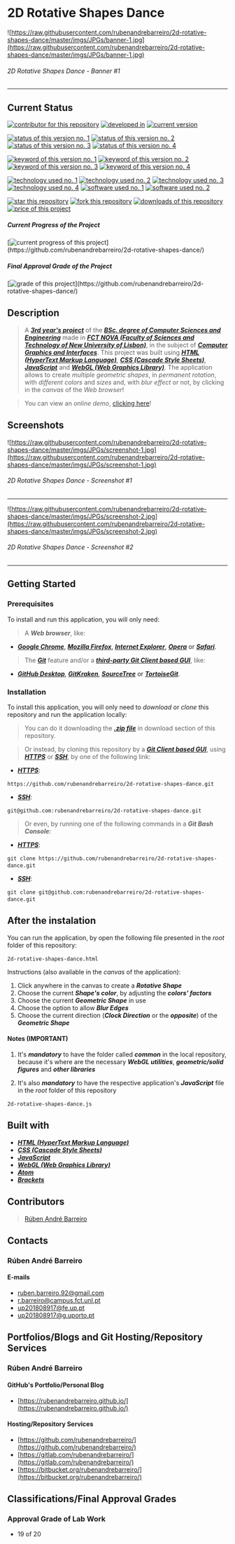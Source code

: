 # 2D Rotative Shapes Dance

![https://raw.githubusercontent.com/rubenandrebarreiro/2d-rotative-shapes-dance/master/imgs/JPGs/banner-1.jpg](https://raw.githubusercontent.com/rubenandrebarreiro/2d-rotative-shapes-dance/master/imgs/JPGs/banner-1.jpg)
######  2D Rotative Shapes Dance - Banner #1

*** 


## Current Status
[![contributor for this repository](https://img.shields.io/badge/contributor-rubenandrebarreiro-blue.svg)](https://github.com/rubenandrebarreiro/) [![developed in](https://img.shields.io/badge/developed&nbsp;in-fct&nbsp;nova-blue.svg)](https://www.fct.unl.pt/)
[![current version](https://img.shields.io/badge/version-1.0-magenta.svg)](https://github.com/rubenandrebarreiro/2d-rotative-shapes-dance/)

[![status of this version no. 1](https://img.shields.io/badge/status-completed-orange.svg)](https://github.com/rubenandrebarreiro/2d-rotative-shapes-dance/)
[![status of this version no. 2](https://img.shields.io/badge/status-final-orange.svg)](https://github.com/rubenandrebarreiro/2d-rotative-shapes-dance/)
[![status of this version no. 3](https://img.shields.io/badge/status-stable-orange.svg)](https://github.com/rubenandrebarreiro/2d-rotative-shapes-dance/)
[![status of this version no. 4](https://img.shields.io/badge/status-documented-orange.svg)](https://github.com/rubenandrebarreiro/2d-rotative-shapes-dance/)

[![keyword of this version no. 1](https://img.shields.io/badge/keyword-2d-brown.svg)](https://github.com/rubenandrebarreiro/2d-rotative-shapes-dance/)
[![keyword of this version no. 2](https://img.shields.io/badge/keyword-graphics-brown.svg)](https://github.com/rubenandrebarreiro/2d-rotative-shapes-dance/)
[![keyword of this version no. 3](https://img.shields.io/badge/keyword-multimedia-brown.svg)](https://github.com/rubenandrebarreiro/2d-rotative-shapes-dance/)
[![keyword of this version no. 4](https://img.shields.io/badge/keyword-geometry-brown.svg)](https://github.com/rubenandrebarreiro/2d-rotative-shapes-dance/)

[![technology used no. 1](https://img.shields.io/badge/built&nbsp;with-html-red.svg)](https://www.w3schools.com/html/) [![technology used no. 2](https://img.shields.io/badge/built&nbsp;with-css-red.svg)](https://www.w3schools.com/css/) [![technology used no. 3](https://img.shields.io/badge/built&nbsp;with-javascript-red.svg)](https://www.w3schools.com/js/) [![technology used no. 4](https://img.shields.io/badge/built&nbsp;with-webgl-red.svg)](https://get.webgl.org/)
[![software used no. 1](https://img.shields.io/badge/software-atom-gold.svg)](http://atom.io/) 
[![software used no. 2](https://img.shields.io/badge/software-brackets-gold.svg)](http://brackets.io/) 

[![star this repository](http://githubbadges.com/star.svg?user=rubenandrebarreiro&repo=2d-rotative-shapes-dance&style=flat)](https://github.com/rubenandrebarreiro/2d-rotative-shapes-dance/stargazers)
[![fork this repository](http://githubbadges.com/fork.svg?user=rubenandrebarreiro&repo=2d-rotative-shapes-dance&style=flat)](https://github.com/rubenandrebarreiro/2d-rotative-shapes-dance/fork)
[![downloads of this repository](https://img.shields.io/github/downloads/rubenandrebarreiro/2d-rotative-shapes-dance/total.svg)](https://github.com/rubenandrebarreiro/2d-rotative-shapes-dance/archive/master.zip)
[![price of this project](https://img.shields.io/badge/price-free-success.svg)](https://github.com/rubenandrebarreiro/2d-rotative-shapes-dance/archive/master.zip)

##### Current Progress of the Project

[![current progress of this project](http://progressed.io/bar/100?title=&nbsp;completed&nbsp;)](https://github.com/rubenandrebarreiro/2d-rotative-shapes-dance/) 

##### Final Approval Grade of the Project

[![grade of this project](http://progressed.io/bar/19?scale=20&title=&nbsp;grade&nbsp;&suffix=&nbsp;)](https://github.com/rubenandrebarreiro/2d-rotative-shapes-dance/)


## Description
> A [**_3rd year's project_**](http://www.unl.pt/guia/2018/fct/UNLGI_getCurso?curso=935) of the [**_BSc. degree of Computer Sciences and Engineering_**](https://www.fct.unl.pt/en/education/course/integrated-master-computer-science/) made in [**_FCT NOVA (Faculty of Sciences and Technology of New University of Lisbon)_**](https://www.fct.unl.pt/), in the subject of [**_Computer Graphics and Interfaces_**](http://www.unl.pt/guia/2018/fct/UNLGI_getUC?uc=8150). This project was built using [**_HTML (HyperText Markup Language)_**](https://www.w3schools.com/html/), [**_CSS (Cascade Style Sheets)_**](https://www.w3schools.com/css/), [**_JavaScript_**](https://www.w3schools.com/js/) and [**_WebGL (Web Graphics Library)_**](https://get.webgl.org/). The application allows to create _multiple geometric shapes_, in _permanent rotation_, with _different colors_ and _sizes_ and, with _blur effect_ or not, by clicking in the _canvas_ of the _Web browser_! 

> You can view an _online demo_, [clicking here](https://rubenandrebarreiro.github.io/projects/webgl/2d-rotative-shapes-dance/2d-rotative-shapes-dance.html)!


## Screenshots

![https://raw.githubusercontent.com/rubenandrebarreiro/2d-rotative-shapes-dance/master/imgs/JPGs/screenshot-1.jpg](https://raw.githubusercontent.com/rubenandrebarreiro/2d-rotative-shapes-dance/master/imgs/JPGs/screenshot-1.jpg)
######  2D Rotative Shapes Dance - Screenshot #1

***

![https://raw.githubusercontent.com/rubenandrebarreiro/2d-rotative-shapes-dance/master/imgs/JPGs/screenshot-2.jpg](https://raw.githubusercontent.com/rubenandrebarreiro/2d-rotative-shapes-dance/master/imgs/JPGs/screenshot-2.jpg)
######  2D Rotative Shapes Dance - Screenshot #2

***


## Getting Started

### Prerequisites
To install and run this application, you will only need:
> A **_Web browser_**, like:
* [**_Google Chrome_**](https://www.google.com/chrome/), [**_Mozilla Firefox_**](https://www.mozilla.org/), [**_Internet Explorer_**](https://www.microsoft.com/download/internet-explorer.aspx), [**_Opera_**](https://www.opera.com/) or [**_Safari_**](https://www.apple.com/safari/).
> The [**_Git_**](https://git-scm.com/) feature and/or a [**_third-party Git Client based GUI_**](https://git-scm.com/downloads/guis/), like:
* [**_GitHub Desktop_**](https://desktop.github.com/), [**_GitKraken_**](https://www.gitkraken.com/), [**_SourceTree_**](https://www.sourcetreeapp.com/) or [**_TortoiseGit_**](https://tortoisegit.org/).

### Installation
To install this application, you will only need to _download_ or _clone_ this repository and run the application locally:

> You can do it downloading the [**_.zip file_**](https://github.com/rubenandrebarreiro/2d-rotative-shapes-dance/archive/master.zip) in download section of this repository.

> Or instead, by cloning this repository by a [**_Git Client based GUI_**](https://git-scm.com/downloads/guis), using [**_HTTPS_**](https://en.wikipedia.org/wiki/HTTPS) or [**_SSH_**](https://en.wikipedia.org/wiki/SSH_File_Transfer_Protocol), by one of the following link:
* [**_HTTPS_**](https://en.wikipedia.org/wiki/HTTPS):
```
https://github.com/rubenandrebarreiro/2d-rotative-shapes-dance.git
```
* [**_SSH_**](https://en.wikipedia.org/wiki/SSH_File_Transfer_Protocol):
```
git@github.com:rubenandrebarreiro/2d-rotative-shapes-dance.git
```

> Or even, by running one of the following commands in a **_Git Bash Console_**:
* [**_HTTPS_**](https://en.wikipedia.org/wiki/HTTPS):
```
git clone https://github.com/rubenandrebarreiro/2d-rotative-shapes-dance.git
```
* [**_SSH_**](https://en.wikipedia.org/wiki/SSH_File_Transfer_Protocol):
```
git clone git@github.com:rubenandrebarreiro/2d-rotative-shapes-dance.git
```

## After the instalation
You can run the application, by open the following file presented in the _root_ folder of this repository:
```
2d-rotative-shapes-dance.html
```

Instructions (also available in the _canvas_ of the application):

1) Click anywhere in the canvas to create a **_Rotative Shape_**
2) Choose the current **_Shape's color_**, by adjusting the **_colors' factors_**
3) Choose the current **_Geometric Shape_** in use
4) Choose the option to allow **_Blur Edges_**
5) Choose the current direction (**_Clock Direction_** or the **_opposite_**) of the **_Geometric Shape_**

#### Notes (IMPORTANT)
1) It's **_mandatory_** to have the folder called **_common_** in the local repository, because it's where are the necessary **_WebGL utilities_**, **_geometric/solid figures_** and **_other libraries_**

2) It's also **_mandatory_** to have the respective application's **_JavaScript_** file in the _root_ folder of this repository
```
2d-rotative-shapes-dance.js
```

## Built with
* [**_HTML (HyperText Markup Language)_**](https://www.w3schools.com/html/)
* [**_CSS (Cascade Style Sheets)_**](https://www.w3schools.com/css/)
* [**_JavaScript_**](https://www.w3schools.com/js/)
* [**_WebGL (Web Graphics Library)_**](https://get.webgl.org/)
* [**_Atom_**](https://atom.io/)
* [**_Brackets_**](http://brackets.io/)

## Contributors

> [Rúben André Barreiro](https://github.com/rubenandrebarreiro/)

## Contacts

### Rúben André Barreiro
#### E-mails
* [ruben.barreiro.92@gmail.com](mailto:ruben.barreiro.92@gmail.com)
* [r.barreiro@campus.fct.unl.pt](mailto:r.barreiro@campus.fct.unl.pt)
* [up201808917@fe.up.pt](mailto:up201808917@fe.up.pt)
* [up201808917@g.uporto.pt](mailto:up201808917@g.uporto.pt)

## Portfolios/Blogs and Git Hosting/Repository Services

### Rúben André Barreiro
#### GitHub's Portfolio/Personal Blog
* [https://rubenandrebarreiro.github.io/](https://rubenandrebarreiro.github.io/)

#### Hosting/Repository Services
* [https://github.com/rubenandrebarreiro/](https://github.com/rubenandrebarreiro/)
* [https://gitlab.com/rubenandrebarreiro/](https://gitlab.com/rubenandrebarreiro/)
* [https://bitbucket.org/rubenandrebarreiro/](https://bitbucket.org/rubenandrebarreiro/)


## Classifications/Final Approval Grades

### Approval Grade of Lab Work
* 19 of 20

